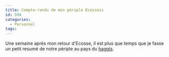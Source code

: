 ```yaml
---
title: Compte-rendu de mon périple Ecossais
id: 594
categories:
  - Personnel
tags:
---
```


Une semaine après mon retour d'Ecosse, il est plus que temps que je fasse un petit resumé de notre périple au pays du [haggis](http://en.wikipedia.org/wiki/Haggis).